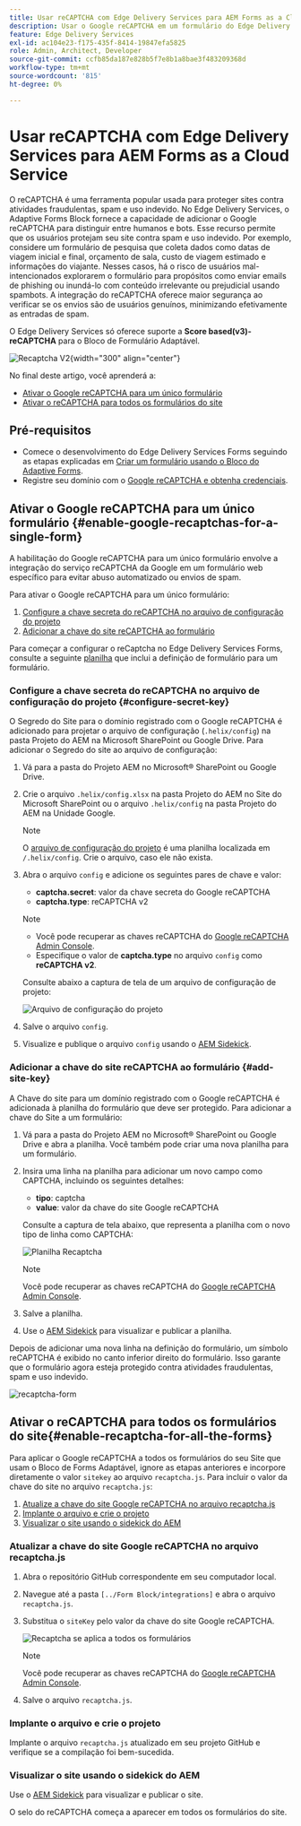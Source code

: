 ```yaml
---
title: Usar reCAPTCHA com Edge Delivery Services para AEM Forms as a Cloud Service
description: Usar o Google reCAPTCHA em um formulário do Edge Delivery Services para AEM Forms
feature: Edge Delivery Services
exl-id: ac104e23-f175-435f-8414-19847efa5825
role: Admin, Architect, Developer
source-git-commit: ccfb85da187e828b5f7e8b1a8bae3f483209368d
workflow-type: tm+mt
source-wordcount: '815'
ht-degree: 0%

---
```



# Usar reCAPTCHA com Edge Delivery Services para AEM Forms as a Cloud Service

<!--<span>The **reCAPTCHA** feature is under the pre-release program. To request access to the **reCAPTCHA** feature for Edge Delivery Services for AEM Forms, send an email from your work address to mailto:aem-forms-ea@adobe.com.</span>-->

O reCAPTCHA é uma ferramenta popular usada para proteger sites contra atividades fraudulentas, spam e uso indevido. No Edge Delivery Services, o Adaptive Forms Block fornece a capacidade de adicionar o Google reCAPTCHA para distinguir entre humanos e bots. Esse recurso permite que os usuários protejam seu site contra spam e uso indevido.
Por exemplo, considere um formulário de pesquisa que coleta dados como datas de viagem inicial e final, orçamento de sala, custo de viagem estimado e informações do viajante. Nesses casos, há o risco de usuários mal-intencionados explorarem o formulário para propósitos como enviar emails de phishing ou inundá-lo com conteúdo irrelevante ou prejudicial usando spambots. A integração do reCAPTCHA oferece maior segurança ao verificar se os envios são de usuários genuínos, minimizando efetivamente as entradas de spam.

<!-- ![Recaptcha Image](/help/edge/docs/forms/assets/recaptcha-image.png){width="300" align="center"} -->

O Edge Delivery Services só oferece suporte a **Score based(v3)-reCAPTCHA** para o Bloco de Formulário Adaptável.

![Recaptcha V2](/help/forms/assets/recaptcha-v2-invisible.png){width="300" align="center"}


No final deste artigo, você aprenderá a:
- [Ativar o Google reCAPTCHA para um único formulário](#enable-google-recaptchas-for-a-single-form)
- [Ativar o reCAPTCHA para todos os formulários do site](#enable-recaptcha-for-all-the-forms)

## Pré-requisitos

- Comece o desenvolvimento do Edge Delivery Services Forms seguindo as etapas explicadas em [Criar um formulário usando o Bloco do Adaptive Forms](/help/edge/docs/forms/create-forms.md).
- Registre seu domínio com o [Google reCAPTCHA e obtenha credenciais](https://www.google.com/recaptcha/admin/create).

## Ativar o Google reCAPTCHA para um único formulário {#enable-google-recaptchas-for-a-single-form}

A habilitação do Google reCAPTCHA para um único formulário envolve a integração do serviço reCAPTCHA da Google em um formulário web específico para evitar abuso automatizado ou envios de spam.

Para ativar o Google reCAPTCHA para um único formulário:

1. [Configure a chave secreta do reCAPTCHA no arquivo de configuração do projeto](#configure-secret-key)
1. [Adicionar a chave do site reCAPTCHA ao formulário](#add-site-key)

Para começar a configurar o reCaptcha no Edge Delivery Services Forms, consulte a seguinte [planilha](/help/edge/docs/forms/assets/recaptcha.xlsx) que inclui a definição de formulário para um formulário.

### Configure a chave secreta do reCAPTCHA no arquivo de configuração do projeto {#configure-secret-key}

O Segredo do Site para o domínio registrado com o Google reCAPTCHA é adicionado para projetar o arquivo de configuração (`.helix/config`) na pasta Projeto do AEM na Microsoft SharePoint ou Google Drive. Para adicionar o Segredo do site ao arquivo de configuração:

1. Vá para a pasta do Projeto AEM no Microsoft® SharePoint ou Google Drive.
1. Crie o arquivo `.helix/config.xlsx` na pasta Projeto do AEM no Site do Microsoft SharePoint ou o arquivo `.helix/config` na pasta Projeto do AEM na Unidade Google.

   >[!NOTE]
   >
   > O [arquivo de configuração do projeto](https://www.aem.live/docs/configuration) é uma planilha localizada em `/.helix/config`. Crie o arquivo, caso ele não exista.

1. Abra o arquivo `config` e adicione os seguintes pares de chave e valor:

   - **captcha.secret**: valor da chave secreta do Google reCAPTCHA
   - **captcha.type**: reCAPTCHA v2

   >[!NOTE]
   >
   >  - Você pode recuperar as chaves reCAPTCHA do [Google reCAPTCHA Admin Console](https://www.google.com/recaptcha/admin).
   >  - Especifique o valor de **captcha.type** no arquivo `config` como **reCAPTCHA v2**.

   Consulte abaixo a captura de tela de um arquivo de configuração de projeto:

   ![Arquivo de configuração do projeto](/help/forms/assets/recaptcha-config-file.png)

1. Salve o arquivo `config`.

1. Visualize e publique o arquivo `config` usando o [AEM Sidekick](https://www.aem.live/developer/tutorial#preview-and-publish-your-content).

### Adicionar a chave do site reCAPTCHA ao formulário {#add-site-key}

A Chave do site para um domínio registrado com o Google reCAPTCHA é adicionada à planilha do formulário que deve ser protegido. Para adicionar a chave do Site a um formulário:

1. Vá para a pasta do Projeto AEM no Microsoft® SharePoint ou Google Drive e abra a planilha. Você também pode criar uma nova planilha para um formulário.
1. Insira uma linha na planilha para adicionar um novo campo como CAPTCHA, incluindo os seguintes detalhes:
   - **tipo**: captcha
   - **value**: valor da chave do site Google reCAPTCHA

   Consulte a captura de tela abaixo, que representa a planilha com o novo tipo de linha como CAPTCHA:

   ![Planilha Recaptcha](/help/edge/docs/forms/assets/recaptcha-spreadsheet.png)

   >[!NOTE]
   >
   >  Você pode recuperar as chaves reCAPTCHA do [Google reCAPTCHA Admin Console](https://www.google.com/recaptcha/admin).

1. Salve a planilha.
1. Use o [AEM Sidekick](https://www.aem.live/developer/tutorial#preview-and-publish-your-content) para visualizar e publicar a planilha.

Depois de adicionar uma nova linha na definição do formulário, um símbolo reCAPTCHA é exibido no canto inferior direito do formulário. Isso garante que o formulário agora esteja protegido contra atividades fraudulentas, spam e uso indevido.

![recaptcha-form](/help/edge/docs/forms/assets/recaptcha-form.png)

## Ativar o reCAPTCHA para todos os formulários do site{#enable-recaptcha-for-all-the-forms}

Para aplicar o Google reCAPTCHA a todos os formulários do seu Site que usam o Bloco de Forms Adaptável, ignore as etapas anteriores e incorpore diretamente o valor `sitekey` ao arquivo `recaptcha.js`. Para incluir o valor da chave do site no arquivo `recaptcha.js`:

1. [Atualize a chave do site Google reCAPTCHA no arquivo recaptcha.js](#1-update-google-recaptcha-site-key-in-recaptchajs-file)
1. [Implante o arquivo e crie o projeto](#2-deploy-the-file-and-build-the-project)
1. [Visualizar o site usando o sidekick do AEM](#3-preview-the-site-using-the-aem-sidekick)

### Atualizar a chave do site Google reCAPTCHA no arquivo recaptcha.js

1. Abra o repositório GitHub correspondente em seu computador local.
1. Navegue até a pasta `[../Form Block/integrations]` e abra o arquivo `recaptcha.js`.
1. Substitua o `siteKey` pelo valor da chave do site Google reCAPTCHA.

   ![Recaptcha se aplica a todos os formulários](/help/forms/assets/recaptcha-apply-to-all-forms.png)

   >[!NOTE]
   >
   >  Você pode recuperar as chaves reCAPTCHA do [Google reCAPTCHA Admin Console](https://www.google.com/recaptcha/admin).

1. Salve o arquivo `recaptcha.js`.

### Implante o arquivo e crie o projeto

Implante o arquivo `recaptcha.js` atualizado em seu projeto GitHub e verifique se a compilação foi bem-sucedida.

### Visualizar o site usando o sidekick do AEM

Use o [AEM Sidekick](https://www.aem.live/developer/tutorial#preview-and-publish-your-content) para visualizar e publicar o site.

O selo do reCAPTCHA começa a aparecer em todos os formulários do site.

